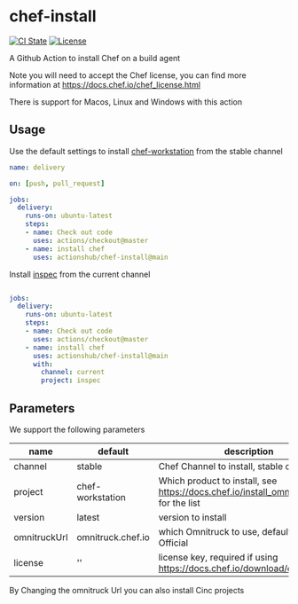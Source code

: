 # chef-install

[![CI State](https://github.com/actionshub/chef-install/workflows/generic-linters/badge.svg)](https://github.com/actionshub/markdownlint)
[![License](https://img.shields.io/badge/License-Apache%202.0-green.svg)](https://opensource.org/licenses/Apache-2.0)

A Github Action to install Chef on a build agent

Note you will need to accept the Chef license, you can find more information at <https://docs.chef.io/chef_license.html>

There is support for Macos, Linux and Windows with this action

## Usage

Use the default settings to install [chef-workstation](https://www.chef.sh/docs/chef-workstation/about/) from the stable channel

```yaml
name: delivery

on: [push, pull_request]

jobs:
  delivery:
    runs-on: ubuntu-latest
    steps:
    - name: Check out code
      uses: actions/checkout@master
    - name: install chef
      uses: actionshub/chef-install@main
```

Install [inspec](https://www.inspec.io/) from the current channel

```yaml

jobs:
  delivery:
    runs-on: ubuntu-latest
    steps:
    - name: Check out code
      uses: actions/checkout@master
    - name: install chef
      uses: actionshub/chef-install@main
      with:
        channel: current
        project: inspec
```

## Parameters

We support the following parameters

| name         | default           | description                                                                            |
| ------------ | ----------------- | -------------------------------------------------------------------------------------- |
| channel      | stable            | Chef Channel to install, stable or current                                             |
| project      | chef-workstation  | Which product to install, see <https://docs.chef.io/install_omnibus.html> for the list |
| version      | latest            | version to install                                                                     |
| omnitruckUrl | omnitruck.chef.io | which Omnitruck to use, default is Chef Official                                       |
| license | '' | license key, required if using https://docs.chef.io/download/commercial/ |

By Changing the omnitruck Url you can also install Cinc projects
